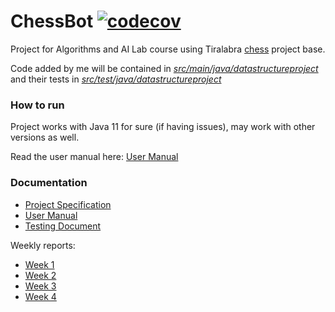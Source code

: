 # ChessBot [![codecov](https://codecov.io/gh/Piketulus/ChessBot/branch/main/graph/badge.svg)](https://codecov.io/gh/Piketulus/ChessBot)

Project for Algorithms and AI Lab course using Tiralabra [chess](https://github.com/TiraLabra/chess) project base.

Code added by me will be contained in [*src/main/java/datastructureproject*](src/main/java/datastructureproject) and their tests in [*src/test/java/datastructureproject*](src/test/java/datastructureproject)

### How to run

Project works with Java 11 for sure (if having issues), may work with other versions as well.

Read the user manual here: [User Manual](./documentation/user_manual.md)

### Documentation

- [Project Specification](./documentation/project_specification.md)
- [User Manual](./documentation/user_manual.md)
- [Testing Document](./documentation/testing.md)

Weekly reports:
- [Week 1](./documentation/week1report.md)
- [Week 2](documentation/week2report.md)
- [Week 3](documentation/week3report.md)
- [Week 4](documentation/week4report.md)
